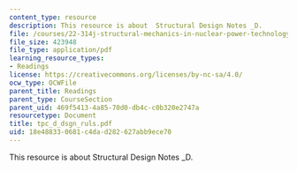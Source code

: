 ```yaml
---
content_type: resource
description: This resource is about  Structural Design Notes _D.
file: /courses/22-314j-structural-mechanics-in-nuclear-power-technology-fall-2006/18e488330681c4dad282627abb9ece70_tpc_d_dsgn_ruls.pdf
file_size: 423948
file_type: application/pdf
learning_resource_types:
- Readings
license: https://creativecommons.org/licenses/by-nc-sa/4.0/
ocw_type: OCWFile
parent_title: Readings
parent_type: CourseSection
parent_uid: 469f5413-4a85-70d0-db4c-c0b320e2747a
resourcetype: Document
title: tpc_d_dsgn_ruls.pdf
uid: 18e48833-0681-c4da-d282-627abb9ece70
---
```

This resource is about  Structural Design Notes _D.